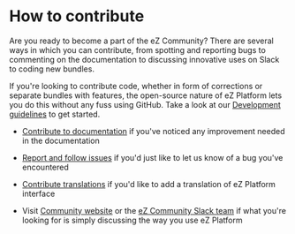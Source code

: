 # How to contribute

Are you ready to become a part of the eZ Community? There are several ways in which you can contribute, from spotting and reporting bugs to commenting on the documentation to discussing innovative uses on Slack to coding new bundles.

If you're looking to contribute code, whether in form of corrections or separate bundles with features, the open-source nature of eZ Platform lets you do this without any fuss using GitHub. Take a look at our [Development guidelines](development_guidelines.md) to get started.

-  [Contribute to documentation](documentation.md) if you've noticed any improvement needed in the documentation

- [Report and follow issues](report_follow_issues.md) if you'd just like to let us know of a bug you've encountered

- [Contribute translations](translations.md) if you'd like to add a translation of eZ Platform interface

- Visit [Community website](http://share.ez.no) or the [eZ Community Slack team](https://ezcommunity.slack.com/) if what you're looking for is simply discussing the way you use eZ Platform

 
